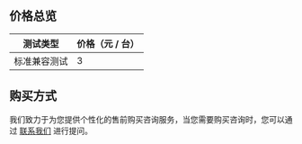 ## 价格总览
| 测试类型 | 价格（元 / 台） |
|---------|---------|
| 标准兼容测试 |   3 |

## 购买方式
我们致力于为您提供个性化的售前购买咨询服务，当您需要购买咨询时，您可以通过 [联系我们](https://wpa1.qq.com/woU7pgVc?_type=wpa&qidian=true) 进行提问。

